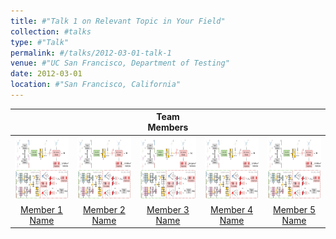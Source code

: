 ```yaml
---
title: #"Talk 1 on Relevant Topic in Your Field"
collection: #talks
type: #"Talk"
permalink: #/talks/2012-03-01-talk-1
venue: #"UC San Francisco, Department of Testing"
date: 2012-03-01
location: #"San Francisco, California"
---
```


|          |          | **Team Members** |          |          |
|:--------:|:--------:|:----------------:|:--------:|:--------:|
| <img src="paper1.png" width="100px" height="100px"> | <img src="paper1.png" width="100px" height="100px"> | <img src="paper1.png" width="100px" height="100px"> | <img src="paper1.png" width="100px" height="100px"> | <img src="paper1.png" width="100px" height="100px"> |
| [Member 1 Name](https://example.com/member1) | [Member 2 Name](https://example.com/member2) | [Member 3 Name](https://example.com/member3) | [Member 4 Name](https://example.com/member4) | [Member 5 Name](https://example.com/member5) |
